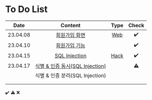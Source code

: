 # To Do List

|Date|Content|Type|Check|
|:------:|:----------:|:---:|:---:|
|23.04.08|[회원가입 화면](https://github.com/yws-318/Penetration-Testing/blob/main/Master%20Plan/Week%202/Web/%ED%9A%8C%EC%9B%90%EA%B0%80%EC%9E%85%20%ED%99%94%EB%A9%B4.md)|[Web](https://github.com/yws-318/Penetration-Testing/tree/main/Master%20Plan/Week%202/Web)|✔️|
|23.04.10|[회원가입 기능](https://github.com/yws-318/Penetration-Testing/blob/main/Master%20Plan/Week%202/Web/%ED%9A%8C%EC%9B%90%EA%B0%80%EC%9E%85%20%EA%B8%B0%EB%8A%A5.md)||✔️|
|23.04.15|[SQL Injection](https://github.com/yws-318/Penetration-Testing/blob/main/Master%20Plan/Week%203/Hack/SQL%20Injection.md)|[Hack](https://github.com/yws-318/Penetration-Testing/tree/main/Master%20Plan/Week%203/Hack)|✔️|
|23.04.17|[식별 & 인증 동시(SQL Injection)](https://github.com/yws-318/Penetration-Testing/blob/main/Master%20Plan/Week%203/Hack/%EC%8B%9D%EB%B3%84%20%26%20%EC%9D%B8%EC%A6%9D%20%EB%8F%99%EC%8B%9C(SQL%20Injection).md)||⚠️|
||식별 & 인증 분리(SQL Injection)|||
|||||
|||||

✔️ ⚠️ ❌